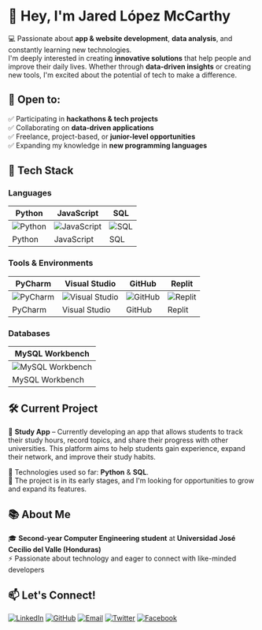 # 👋 Hey, I'm Jared López McCarthy  

💻 Passionate about **app & website development**, **data analysis**, and constantly learning new technologies.  
I'm deeply interested in creating **innovative solutions** that help people and improve their daily lives. Whether through **data-driven insights** or creating new tools, I'm excited about the potential of tech to make a difference.  

## 🌟 Open to:  
✅ Participating in **hackathons & tech projects**  
✅ Collaborating on **data-driven applications**  
✅ Freelance, project-based, or **junior-level opportunities**  
✅ Expanding my knowledge in **new programming languages**  

## 🚀 Tech Stack  

### Languages  
| Python | JavaScript | SQL |
|--------|------------|-----|
| ![Python](https://img.shields.io/badge/Python-%233776AB.svg?style=for-the-badge&logo=python&logoColor=white) | ![JavaScript](https://img.shields.io/badge/JavaScript-%23323330.svg?style=for-the-badge&logo=javascript&logoColor=F7DF1E) | ![SQL](https://img.shields.io/badge/SQL-%234479A1.svg?style=for-the-badge&logo=mysql&logoColor=white) |
| Python | JavaScript | SQL |

### Tools & Environments  
| PyCharm | Visual Studio | GitHub | Replit |
|---------|---------------|--------|--------|
| ![PyCharm](https://img.shields.io/badge/PyCharm-%234B4B6A.svg?style=for-the-badge&logo=jetbrains&logoColor=white) | ![Visual Studio](https://img.shields.io/badge/Visual%20Studio-%235C2D91.svg?style=for-the-badge&logo=visualstudio&logoColor=white) | ![GitHub](https://img.shields.io/badge/GitHub-%23181717.svg?style=for-the-badge&logo=github&logoColor=white) | ![Replit](https://img.shields.io/badge/Replit-%23000000.svg?style=for-the-badge&logo=replit&logoColor=white) |
| PyCharm | Visual Studio | GitHub | Replit |

### Databases  
| MySQL Workbench |
|-----------------|
| ![MySQL Workbench](https://img.shields.io/badge/MySQL%20Workbench-%234479A1.svg?style=for-the-badge&logo=mysql&logoColor=white) |
| MySQL Workbench |

## 🛠️ Current Project  
🚧 **Study App** – Currently developing an app that allows students to track their study hours, record topics, and share their progress with other universities. This platform aims to help students gain experience, expand their network, and improve their study habits.  

🔧 Technologies used so far: **Python** & **SQL**.  
🔄 The project is in its early stages, and I'm looking for opportunities to grow and expand its features.

## 📚 About Me  
🎓 **Second-year Computer Engineering student** at **Universidad José Cecilio del Valle (Honduras)**  
⚡ Passionate about technology and eager to connect with like-minded developers  
 
## 📫 Let's Connect!  
[![LinkedIn](https://img.shields.io/badge/LinkedIn-%230077B5.svg?style=for-the-badge&logo=linkedin&logoColor=white)](https://www.linkedin.com/in/tu-perfil/)  [![GitHub](https://img.shields.io/badge/GitHub-%23181717.svg?style=for-the-badge&logo=github&logoColor=white)](https://github.com/McCode)  [![Email](https://img.shields.io/badge/Email-%23D14836.svg?style=for-the-badge&logo=gmail&logoColor=white)](mailto:tuemail@gmail.com)  [![Twitter](https://img.shields.io/badge/Twitter-%231DA1F2.svg?style=for-the-badge&logo=twitter&logoColor=white)](https://twitter.com/tu_usuario)  [![Facebook](https://img.shields.io/badge/Facebook-%231877F2.svg?style=for-the-badge&logo=facebook&logoColor=white)](https://www.facebook.com/tu_usuario)

